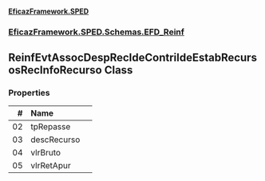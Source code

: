 #### [EficazFramework.SPED](EficazFrameworkSPED.md 'EficazFramework SPED')
### [EficazFramework.SPED.Schemas.EFD_Reinf](EficazFramework.SPED.Schemas.EFD_Reinf.md 'EficazFramework.SPED.Schemas.EFD_Reinf')

## ReinfEvtAssocDespRecIdeContriIdeEstabRecursosRecInfoRecurso Class
### Properties

| # | Name | |
| ---: | :--- | :--- |
| 02 | tpRepasse |  |
| 03 | descRecurso |  |
| 04 | vlrBruto |  |
| 05 | vlrRetApur |  |
